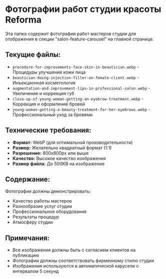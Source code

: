 # Фотографии работ студии красоты Reforma

Эта папка содержит фотографии работ мастеров студии для отображения в секции "salon-feature-carousel" на главной странице.

## Текущие файлы:

- `procedure-for-improvements-face-skin-in-beautician.webp` - Процедуры улучшения кожи лица
- `beautician-doing-injection-filler-on-female-client.webp` - Инъекционная косметология
- `augmentation-and-improvement-lips-in-professional-salon.webp` - Увеличение и коррекция губ
- `close-up-of-young-woman-getting-an-eyebrow-treatment.webp` - Коррекция и оформление бровей
- `young-woman-getting-a-beauty-treatment-for-her-eyebrows.webp` - Профессиональный уход за бровями

## Технические требования:

- **Формат:** WebP (для оптимальной производительности)
- **Размер:** Желательно квадратный формат (1:1) 
- **Разрешение:** 800x800px или выше
- **Качество:** Высокое качество изображения
- **Размер файла:** До 500KB на изображение

## Содержание:

Фотографии должны демонстрировать:
- Качество работы мастеров
- Разнообразие услуг студии
- Профессиональное оборудование
- Результаты процедур
- Атмосферу студии

## Примечания:

- Все изображения должны быть с согласием клиентов на публикацию
- Фотографии должны соответствовать фирменному стилю студии
- Изображения используются в автоматической карусели с интервалом 5 секунд